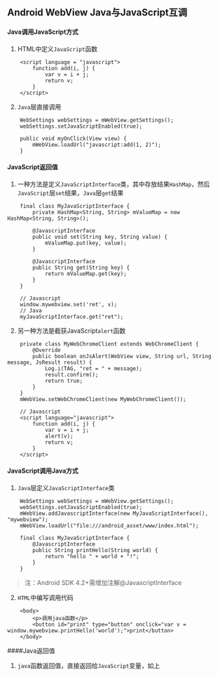 ## Android WebView Java与JavaScript互调

#### Java调用JavaScript方式
1. HTML中定义`JavaScript`函数
```
    <script language = "javascript">
        function add(i, j) {
            var v = i + j;
            return v;
        }
    </script>
```

2. `Java`层直接调用
```
    WebSettings webSettings = mWebView.getSettings();
    webSettings.setJavaScriptEnabled(true);
	
    public void myOnClick(View view) {
        mWebView.loadUrl("javascript:add(1, 2)");
    }
```

#### JavaScript返回值
1. 一种方法是定义`JavaScriptInterface`类，其中存放结果`HashMap`，然后`JavaScript`层`set`结果，`Java`层`get`结果
```
    final class MyJavaScriptInterface {
        private HashMap<String, String> mValueMap = new HashMap<String, String>();
    
        @JavascriptInterface
        public void set(String key, String value) {
            mValueMap.put(key, value);
        }
    
        @JavascriptInterface
        public String get(String key) {
            return mValueMap.get(key);
        }
    }
    
    // Javascript
    window.mywebview.set('ret', v);
    // Java
    myJavaScriptInterface.get("ret");
```

2. 另一种方法是截获JavaScript`alert`函数
```
    private class MyWebChromeClient extends WebChromeClient {
        @Override
        public boolean onJsAlert(WebView view, String url, String message, JsResult result) {
            Log.i(TAG, "ret = " + message);
            result.confirm();
            return true;
        }
    }
    mWebView.setWebChromeClient(new MyWebChromeClient());
    
    // Javascript
    <script language="javascript">
        function add(i, j) {
            var v = i + j;
            alert(v);
            return v;
        }
    </script>
```

#### JavaScript调用Java方式
1. `Java`层定义`JavaScriptInterface`类
```
    WebSettings webSettings = mWebView.getSettings();
    webSettings.setJavaScriptEnabled(true);
    mWebView.addJavascriptInterface(new MyJavaScriptInterface(), "mywebview");
    mWebView.loadUrl("file:///android_asset/www/index.html");
    
    final class MyJavaScriptInterface {
        @JavascriptInterface
        public String printHello(String world) {
            return "hello " + world + "!";
        }
    }
```
> 注：Android SDK 4.2+需增加注解@JavascriptInterface

2. `HTML`中编写调用代码
```
    <body>
        <p>调用java函数</p>
        <button id="print" type="button" onclick="var v = window.mywebview.printHello('world');">print</button>
    </body>
```

####Java返回值
1. `java`函数返回值，直接返回给`JavaScript`变量，如上
